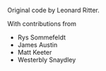 Original code by Leonard Ritter.

With contributions from

* Rys Sommefeldt
* James Austin
* Matt Keeter
* Westerbly Snaydley

